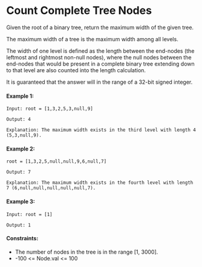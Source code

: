# Count Complete Tree Nodes

Given the root of a binary tree, return the maximum width of the given tree.

The maximum width of a tree is the maximum width among all levels.

The width of one level is defined as the length between the end-nodes (the leftmost and rightmost non-null nodes), where the null nodes between the end-nodes that would be present in a complete binary tree extending down to that level are also counted into the length calculation.

It is guaranteed that the answer will in the range of a 32-bit signed integer.

#### Example 1:

` Input: root = [1,3,2,5,3,null,9] `

` Output: 4 `

`Explanation: The maximum width exists in the third level with length 4 (5,3,null,9).`

#### Example 2:

` root = [1,3,2,5,null,null,9,6,null,7] `

` Output: 7 `

`Explanation: The maximum width exists in the fourth level with length 7 (6,null,null,null,null,null,7).`

#### Example 3:

` Input: root = [1] `

` Output: 1 `
 

#### Constraints:

* The number of nodes in the tree is in the range [1, 3000].
* -100 <= Node.val <= 100
